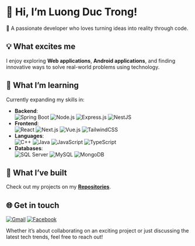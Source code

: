 # 👋 Hi, I’m **Luong Duc Trong**!

🌟 A passionate developer who loves turning ideas into reality through code.

## 💡 **What excites me**
I enjoy exploring **Web applications**, **Android applications**, and finding innovative ways to solve real-world problems using technology.

## 🌱 **What I’m learning**
Currently expanding my skills in:

- **Backend**:  
  ![Spring Boot](https://img.shields.io/badge/-Spring_Boot-6DB33F?logo=spring-boot&logoColor=white&style=flat) ![Node.js](https://img.shields.io/badge/-Node.js-339933?logo=node.js&logoColor=white&style=flat) ![Express.js](https://img.shields.io/badge/-Express.js-000000?logo=express&logoColor=white&style=flat) ![NestJS](https://img.shields.io/badge/-NestJS-E0234E?logo=nestjs&logoColor=white&style=flat)
- **Frontend**:  
  ![React](https://img.shields.io/badge/-React-61DAFB?logo=react&logoColor=white&style=flat) ![Next.js](https://img.shields.io/badge/-Next.js-000000?logo=next.js&logoColor=white&style=flat) ![Vue.js](https://img.shields.io/badge/-Vue.js-4FC08D?logo=vue.js&logoColor=white&style=flat) ![TailwindCSS](https://img.shields.io/badge/Tailwind%20CSS-%2338B2AC.svg?logo=tailwind-css&logoColor=white)
- **Languages**:  
  ![C++](https://img.shields.io/badge/C++-%2300599C.svg?logo=c%2B%2B&logoColor=white) ![Java](https://img.shields.io/badge/-Java-007396?logo=java&logoColor=white&style=flat) ![JavaScript](https://img.shields.io/badge/-JavaScript-F7DF1E?logo=javascript&logoColor=white&style=flat) ![TypeScript](https://img.shields.io/badge/-TypeScript-3178C6?logo=typescript&logoColor=white&style=flat)
- **Databases**:  
  ![SQL Server](https://img.shields.io/badge/-SQL_Server-CC2927?logo=microsoft-sql-server&logoColor=white&style=flat) ![MySQL](https://img.shields.io/badge/-MySQL-4479A1?logo=mysql&logoColor=white&style=flat) ![MongoDB](https://img.shields.io/badge/-MongoDB-47A248?logo=mongodb&logoColor=white&style=flat)

## 🔭 **What I’ve built**
Check out my projects on my [**Repositories**](https://github.com/luongductrong?tab=repositories).

## 🌐 **Get in touch**

[![Gmail](https://img.shields.io/badge/Gmail-D14836?logo=gmail&logoColor=white)](mailto:luongductrong2004@gmail.com) [![Facebook](https://img.shields.io/badge/Facebook-%231877F2.svg?logo=Facebook&logoColor=white)](https://web.facebook.com/ltr.dtrly)

Whether it’s about collaborating on an exciting project or just discussing the latest tech trends, feel free to reach out!


<!---
luongductrong/luongductrong is a ✨ special ✨ repository because its `README.md` (this file) appears on your GitHub profile.
You can click the Preview link to take a look at your changes.
--->
